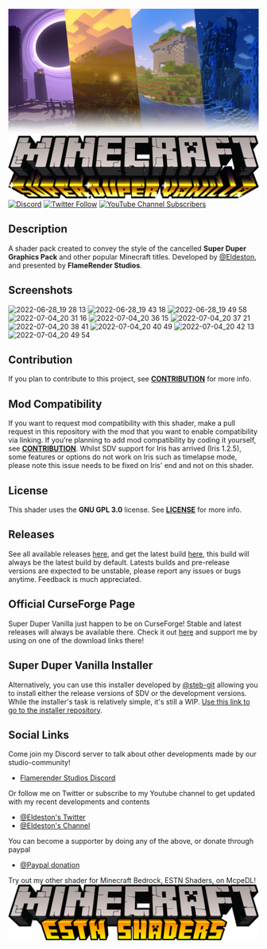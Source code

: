 ![Thumbnail](/shaders/textures/thumbCF.png)
![Title Logo](/shaders/textures/title.png)
[![Discord](https://img.shields.io/discord/604061216779796492.svg?label=FlameRender%E2%84%A2%20Studios&logo=discord&logoColor=white&logoWidth=20&labelColor=7289DA&style=for-the-badge)](https://discord.gg/UE85W5ynCg)
[![Twitter Follow](https://img.shields.io/twitter/follow/eldeston?color=1DA1F2&logo=Twitter&logoColor=white&style=for-the-badge)](https://twitter.com/eldeston)
[![YouTube Channel Subscribers](https://img.shields.io/youtube/channel/subscribers/UCQCkkFh25ydxZwCqpBhJJlg?color=FF0000&label=Eldeston&logo=YouTube&style=for-the-badge)](https://www.youtube.com/channel/UCQCkkFh25ydxZwCqpBhJJlg)

## Description
   A shader pack created to convey the style of the cancelled __Super Duper Graphics Pack__ and other popular Minecraft titles. Developed by [@Eldeston](https://github.com/Eldeston), and presented by __FlameRender Studios__.

## Screenshots
![2022-06-28_19 28 13](https://user-images.githubusercontent.com/59617287/177016623-808d5ce2-4b2e-4ae9-a0ec-31352780b4e7.png)
![2022-06-28_19 43 18](https://user-images.githubusercontent.com/59617287/177016630-c99ab87a-b737-4f14-b71d-11174401298c.png)
![2022-06-28_19 49 58](https://user-images.githubusercontent.com/59617287/177016632-c2bfdd45-1493-4134-9db3-768a8cbe9503.png)
![2022-07-04_20 31 16](https://user-images.githubusercontent.com/59617287/177194801-39e35c96-1d0a-4cd6-a862-7403bca74db7.png)
![2022-07-04_20 36 15](https://user-images.githubusercontent.com/59617287/177194807-c21739cd-7b5b-4027-9ce8-263bc5f35cb9.png)
![2022-07-04_20 37 21](https://user-images.githubusercontent.com/59617287/177194816-e7bcbb26-80a1-4ffb-94d2-fc516f2212d0.png)
![2022-07-04_20 38 41](https://user-images.githubusercontent.com/59617287/177194817-d825d648-b515-49b9-a0a3-301ed22164d9.png)
![2022-07-04_20 40 49](https://user-images.githubusercontent.com/59617287/177194822-88e1d1fc-55de-4316-8423-08d77da9bcb3.png)
![2022-07-04_20 42 13](https://user-images.githubusercontent.com/59617287/177194825-b8783a5c-14d0-4aed-8f2f-94b46065327a.png)
![2022-07-04_20 49 54](https://user-images.githubusercontent.com/59617287/177194827-dba1fc2f-c86f-4b9a-89cd-ef77c36369c0.png)

## Contribution
   If you plan to contribute to this project, see [**CONTRIBUTION**](CONTRIBUTION.md) for more info.

## Mod Compatibility
   If you want to request mod compatibility with this shader, make a pull request in this repository with the mod that you want to enable compatibility via linking. If you're planning to add mod compatibility by coding it yourself, see [**CONTRIBUTION**](CONTRIBUTION.md). Whilst SDV support for Iris has arrived (Iris 1.2.5), some features or options do not work on Iris such as timelapse mode, please note this issue needs to be fixed on Iris' end and not on this shader.

## License 
   This shader uses the **GNU GPL 3.0** license. See [**LICENSE**](LICENSE) for more info.

## Releases
   See all available releases [here](https://github.com/Eldeston/Super-Duper-Vanilla/releases), and get the latest build [here](https://github.com/Eldeston/Super-Duper-Vanilla/archive/refs/heads/master.zip), this build will always be the latest build by default. Latests builds and pre-release versions are expected to be unstable, please report any issues or bugs anytime. Feedback is much appreciated.

## Official CurseForge Page
   Super Duper Vanilla just happen to be on CurseForge! Stable and latest releases will always be available there. Check it out [here](https://www.curseforge.com/minecraft/customization/super-duper-vanilla-shaders) and support me by using on one of the download links there!

## Super Duper Vanilla Installer
   Alternatively, you can use this installer developed by [@steb-git](https://github.com/steb-git) allowing you to install either the release versions of SDV or the development versions. While the installer's task is relatively simple, it's still a WIP. [Use this link to go to the installer repository](https://github.com/steb-git/super-duper-vanilla-installer).

## Social Links
   Come join my Discord server to talk about other developments made by our studio-community!
   * [Flamerender Studios Discord](https://discord.gg/UE85W5ynCg)
   
   Or follow me on Twitter or subscribe to my Youtube channel to get updated with my recent developments and contents
   * [@Eldeston's Twitter](https://twitter.com/eldeston)
   * [@Eldeston's Channel](https://www.youtube.com/channel/UCQCkkFh25ydxZwCqpBhJJlg?view_as=subscriber)

   You can become a supporter by doing any of the above, or donate through paypal
   * [@Paypal donation](https://www.paypal.com/donate?hosted_button_id=4XLQ4WE296JKW)

   Try out my other shader for Minecraft Bedrock, ESTN Shaders, on McpeDL!
   [![img](https://github.com/Eldeston/ESTN-Shaders/blob/master/textures/ui/title.png)](https://mcpedl.com/estn-shaders/?cookie_check=1)

